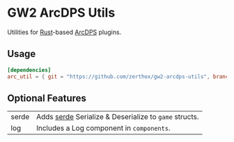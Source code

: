 # GW2 ArcDPS Utils
Utilities for [Rust](https://www.rust-lang.org/learn/get-started)-based [ArcDPS](https://deltaconnected.com/arcdps) plugins.

## Usage
```toml
[dependencies]
arc_util = { git = "https://github.com/zerthox/gw2-arcdps-utils", branch = "master" }
```

## Optional Features
| | |
| --- | --- |
| serde | Adds [serde](https://serde.rs/) Serialize & Deserialize to `game` structs.
| log | Includes a Log component in `components`.
